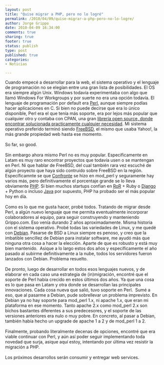 ```yaml
--- 
layout: post
title: "Quise migrar a PHP, pero no lo logré"
permalink: /2010/04/09/quise-migrar-a-php-pero-no-lo-logre/
author: Jorge Grippo
date: 2010-04-09 16:34:00
comments: true
sharing: true
footer: true
status: publish
type: post
published: true
categories: 
- Noticias

---
```

<!-- 135 -->
Cuando empecé a desarrollar para la web, el sistema operativo y el lenguaje de programación no se elegían entre una gran lista de posibilidades. El OS era siempre algún Unix. Windows todavía experimentaba con algo que llamó Windows For Workgroups y por suerte no era una opción todavía. El lenguaje de programación por default era <a href="http://www.perl.org/">Perl</a>, aunque siempre podías hacer aplicaciones en C. Si bien no puede decirse que era lo único disponible, Perl era el que tenía más soporte, era por lejos más popular que cualquier otro y contaba con CPAN, una gran <a href="http://www.cpan.org/">librería open source, donde encontrar solucionada practicamente cualquier necesidad</a>.&nbsp;Mi sistema operativo preferido terminó siendo <a href="http://www.freebsd.org/">FreeBSD</a>, el mismo que usaba Yahoo!, la más grande propiedad web hasta ese momento.<br />
<br />
So far, so good.<br />
<br />
Sin embargo ahora mismo Perl no es muy popular. Específicamente en Latam es muy raro encontrar proyectos que todavía usen o se mantengan en Perl. Ni que hablar de FreeBSD, del cual también rara vez escuché de algún proyecto que haya sido contruido sobre FreeBSD en la región. Específicamnte se que <a href="http://confronte.com.ar/">Confronte</a> se hizo en mod_perl y seguramente hay varios más, pero definitivamente el porcentaje grande se lo lleva obviamente <a href="http://www.php.net/">PHP</a>. Si bien muchos startups confían en <a href="http://rubyonrails.org/">RoR</a> + Ruby o <a href="http://www.djangoproject.com/">Django</a> + Python o incluso <a href="http://www.java.com/es/">Java</a> por supuesto, PHP ha probado ser el más popular hoy en día.<br />
<br />
Como es lo que me gusta hacer, probé todos. Tratando de migrar desde Perl, a algún nuevo lenguaje que me permita eventualmente incorporar colaboradores al equipo, para seguir construyendo y manteniendo Grippo.com. Eso venía durando 2 años aproximadamente. Misma historia con el sistema operativo. Probé todas las variedades de Linux, y me quedé con <a href="http://www.debian.org/">Debian</a>. Pasarse de BSD a Linux siempre es penoso, y creo que la imbatible sencillez de Debian para instalar software, me ayudó más que ninguna otra cosa a hacer la elección. Aparte de que es robusto y está muy bien mantenido. &nbsp;Asique a lo largo estos dos años y específicamente el año pasado al subirme definitivamente a la nube, todos los servidores fueron lanzados con Debian. Problema resuelto. <br />
<br />
De pronto, luego de desarrollar en todos esos lenguajes nuevos, y de elaborar en cada caso una estrategia de (in)migración, encontré que el soporte de Perl había crecido en estos últimos dos años. Ya que una cosa es lo que pasa en Latam y otra donde se desarrollan las principales innovaciones. Cada cosa nueva que salió, tuvo soporte en Perl. &nbsp;Sumé a eso, que al pasarme a Debian, pude sobrellevar un problema imprevisto. En Debian ya no hay soporte para mod_perl 1.x, ni apache 1.x, que eran mi plataforma en ese momento. Tanto apache 2.x como mod_perl 2.x son bichos bastantes diferentes a sus predecesores, y el soporte de las versiones anteriores era nulo o muy pobre. En concreto, al pasar a Debian, también había hecho un upgrade de apache 1 a 2 y de mod_perl 1 a 2.<br />
<br />
Finalmente, probando literalmente decenas de opciones, encontré que era viable continuar con Perl, y aún así poder seguir implementando toda novedad que surja, asique aquí estoy, intentando por última vez resistir la migración a PHP.<br />
<br />
Los próximos desarrollos serán consumir y entregar web services.

